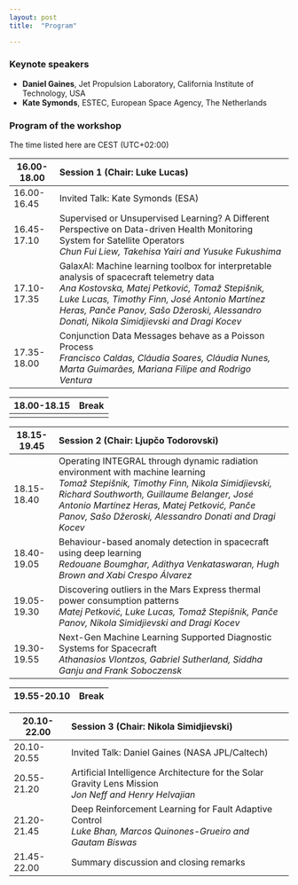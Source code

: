 ```yaml
---
layout: post
title:  "Program"

---
```


### Keynote speakers

- **Daniel Gaines**, Jet Propulsion Laboratory, California Institute of Technology, USA
- **Kate Symonds**, ESTEC, European Space Agency, The Netherlands

### Program of the workshop

The time listed here are CEST (UTC+02:00)

| 16.00-18.00  | Session 1 (Chair: Luke Lucas)|
| ------- |  :-|
| 16.00-16.45 |  Invited Talk: Kate Symonds (ESA)|
| 16.45-17.10 |  Supervised or Unsupervised Learning? A Different Perspective on Data-driven Health Monitoring System for Satellite Operators <br> *Chun Fui Liew, Takehisa Yairi and Yusuke Fukushima*|
| 17.10-17.35 |  GalaxAI: Machine learning toolbox for interpretable analysis of spacecraft telemetry data <br> *Ana Kostovska, Matej Petković, Tomaž Stepišnik, Luke Lucas, Timothy Finn, José Antonio Martínez Heras, Panče Panov, Sašo Džeroski, Alessandro Donati, Nikola Simidjievski and Dragi Kocev*|
| 17.35-18.00 |  Conjunction Data Messages behave as a Poisson Process <br> *Francisco Caldas, Cláudia Soares, Cláudia Nunes, Marta Guimarães, Mariana Filipe and Rodrigo Ventura*|

| 18.00-18.15 |  Break |
| ------- |  :-|
| | |

| 18.15-19.45   | Session 2 (Chair: Ljupčo Todorovski)|
| ------- |  :-|
| 18.15-18.40 |  Operating INTEGRAL through dynamic radiation environment with machine learning <br> *Tomaž Stepišnik, Timothy Finn, Nikola Simidjievski, Richard Southworth, Guillaume Belanger, José Antonio Martínez Heras, Matej Petković, Panče Panov, Sašo Džeroski, Alessandro Donati and Dragi Kocev*|
| 18.40-19.05 |  Behaviour-based anomaly detection in spacecraft using deep learning <br> *Redouane Boumghar, Adithya Venkataswaran, Hugh Brown and Xabi Crespo Álvarez*|
| 19.05-19.30 |  Discovering outliers in the Mars Express thermal power consumption patterns <br> *Matej Petković, Luke Lucas, Tomaž Stepišnik, Panče Panov, Nikola Simidjievski and Dragi Kocev*|
| 19.30-19.55 |  Next-Gen Machine Learning Supported Diagnostic Systems for Spacecraft <br> *Athanasios Vlontzos, Gabriel Sutherland, Siddha Ganju and Frank Soboczensk*|


| 19.55-20.10 |  Break |
| ------- |  :-|


| 20.10-22.00  | Session 3 (Chair: Nikola Simidjievski)|
| ------- |  :-|
| 20.10-20.55 |  Invited Talk: Daniel Gaines (NASA JPL/Caltech)|
| 20.55-21.20 |  Artificial Intelligence Architecture for the Solar Gravity Lens Mission <br> *Jon Neff and Henry Helvajian*|
| 21.20-21.45 |  Deep Reinforcement Learning for Fault Adaptive Control <br> *Luke Bhan, Marcos Quinones-Grueiro and Gautam Biswas*|
| 21.45-22.00 |  Summary discussion and closing remarks|

